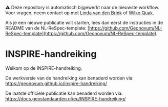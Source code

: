 ⚠️ Deze repository is automatisch bijgewerkt naar de nieuwste workflow.
Voor vragen, neem contact op met [Linda van den Brink](mailto:l.vandenbrink@geonovum.nl) of [Wilko Quak](mailto:w.quak@geonovum.nl).

Als je een nieuwe publicatie wilt starten, lees dan eerst de instructies in de README van de NL-ReSpec-template:
[https://github.com/Geonovum/NL-ReSpec-template](https://github.com/Geonovum/NL-ReSpec-template).

# INSPIRE-handreiking
Welkom op de INSPIRE-handreiking.


De werkversie van de handreiking kan benaderd worden via: https://geonovum.github.io/inspire-handreiking/

De laatste officiele publicatie kan benaderd worden via: https://docs.geostandaarden.nl/eu/INSPIRE-handreiking/
